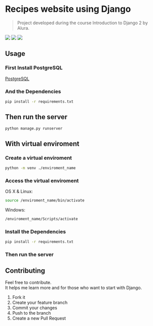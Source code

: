 # Recipes website using Django
> Project developed during the course Introduction to Django 2 by Alura.

![](https://img.shields.io/badge/Python-3.8.1-204564)
![](https://img.shields.io/badge/Django-3.0.2-0B4B33)
![](https://img.shields.io/badge/PostgreSQL-12.1.3-326690)

## Usage

### First Install PostgreSQL

[PostgreSQL](https://www.postgresql.org/)

### And the Dependencies

```sh
pip install -r requirements.txt
```

## Then run the server

```sh
python manage.py runserver
```

## With virtual enviroment

### Create a virtual enviroment

```sh
python -m venv ./enviroment_name
```

### Access the virtual enviroment

OS X & Linux:

```sh
source /enviroment_name/bin/activate
```

Windows:

```sh
/enviroment_name/Scripts/activate
```

### Install the Dependencies

```sh
pip install -r requirements.txt
```

### Then run the server

## Contributing

Feel free to contribute.<br>
It helps me learn more and for those who want to start with Django.

1. Fork it
2. Create your feature branch
3. Commit your changes
4. Push to the branch
5. Create a new Pull Request
